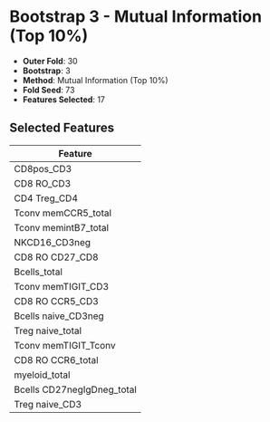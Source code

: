 # Bootstrap 3 - Mutual Information (Top 10%)

- **Outer Fold**: 30
- **Bootstrap**: 3
- **Method**: Mutual Information (Top 10%)
- **Fold Seed**: 73
- **Features Selected**: 17

## Selected Features

| Feature |
|---------|
| CD8pos_CD3 |
| CD8 RO_CD3 |
| CD4 Treg_CD4 |
| Tconv memCCR5_total |
| Tconv memintB7_total |
| NKCD16_CD3neg |
| CD8 RO CD27_CD8 |
| Bcells_total |
| Tconv memTIGIT_CD3 |
| CD8 RO CCR5_CD3 |
| Bcells naive_CD3neg |
| Treg naive_total |
| Tconv memTIGIT_Tconv |
| CD8 RO CCR6_total |
| myeloid_total |
| Bcells CD27negIgDneg_total |
| Treg naive_CD3 |
